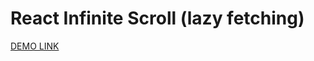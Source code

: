 # React Infinite Scroll (lazy fetching)

[DEMO LINK](https://strong-faloodeh-acb0b4.netlify.app/infinite-scroll)
